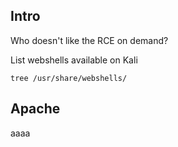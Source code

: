 ## Intro
Who doesn't like the RCE on demand?

List webshells available on Kali
```
tree /usr/share/webshells/
```

## Apache
aaaa
